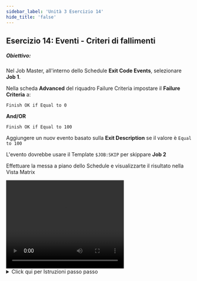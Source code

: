 ```yaml
---
sidebar_label: 'Unità 3 Esercizio 14'
hide_title: 'false'
---
```


## Esercizio 14: Eventi - Criteri di fallimenti

##### Obiettivo:

Nel Job Master, all'interno dello Schedule **Exit Code Events**, selezionare **Job 1**.

Nella scheda **Advanced** del riquadro Failure Criteria impostare il **Failure Criteria** a:

```Finish OK if Equal to 0```

**And/OR**

```Finish OK if Equal to 100```

Aggiungere un nuov evento basato sulla **Exit Description** se il valore è ```Equal to 100 ```

L'evento dovrebbe usare il Template ```$JOB:SKIP``` per skippare **Job 2**

Effettuare la messa a piano dello Schedule e visualizzarte il risultato nella Vista Matrix


<div>
<video width="320" height="240" controls>
  <source src="videobasic/U3E14.mp4" type="video/mp4"></source>
Your browser does not support the video tag.
</video>
</div>

<details>

<summary>Click qui per Istruzioni passo passo</summary>

1. Nel menù **Administration** fare doppio clic su **Job Master**.
2. Nell'elenco a discesa **Schedule** selezionare **Exit Code Events**.
3. Nell'elenco a discesa **Job** selezionare **Job 1**.
4. Nella parte inferiore dello schermo, fare clic sulla scheda **Advanced**.
5. Cambiare **Results** nell'elenco a discesa da **Fail** a **Finish OK**.
    * Ciò invertirà la logica affermando che il lavoro finirà **Finish OK** solo se il Job uscir' con gli **Exit Codes** elencati.
6. Cambiare l'operatore di confronto **Comparison Operator** da ```Not Equal To``` a ```Equal To``` lasciando il valore impostato su ```0```.
7. Nella seconda riga cambiare nell'elenco a discesa **And/Or** da vuoto a **OR**.
8. Nella seconda riga cambiare nell'elenco a discesa **Comparison Operator** da vuoto a ```Equal To```.
9. In the second row, change the Value from ```0``` to ```100```.
10. Fare clic sul pulsante **Save** in alto a destra dello schermo.
11. Fare clic sulla scheda **Events**.
12. Fare clic sul pulsante **Add** nel riquadro **Events**.
13. Selezionare l'opzione **Exit Description** nella procedura guidata di definizione degli eventi (**Event Definition Wizard**).
14. Fare clic su **Next**.
15. Selezionare ```Equal To``` nel menù a discesa **Comparison Operator**.
16. Digitare ```100``` nella casella di Testo.
17. Fare clic su **Next**.
18. Selezionare il template ```$JOB:SKIP``` dak menù a discesa Event Template.
19. Aggiornare ```<Schedule date>``` con ```[[$SCHEDULE DATE]]```
20. Aggiornare ```<Schedule name>``` to ```[[$SCHEDULE NAME]]```
21. Aggiornare ```<Job name>``` to ```Job 2```.
22. I parametri dell'**Evento** dovrebbero presentarsi così: 
```[[$SCHEDULE DATE]],[[$SCHEDULE NAME]],Job 2```
23. Fare clic sul pulsante **Finisch**.
24. Chiudere la scheda **Job Master**.
25. Nel menù **Operations** fare doppio click su **Schedule Build**.
26. Selezionare lo Schedule **Exit Code Events** dalla lista **Schedule Selection**.
27. Fare clic sul pulsante **Build**.
28. Selezionare l'opzione **Released**.
29. Fare Click su **OK**.
30. Aprire una delle schermate **Operations** a scelta (**Matrix** o **List**) o utilizzare **Solution Manager**.
31. Notare che o; Job **Job Failure** è fallito con **exit code** ```100```.
32. Notice che **Job 1** dovrebbe uscire con **exit code** uguale a ```100``` ma terminare **Finish OK**.
33. Dovrebbe inoltre effettuare _lo skip_ del Job **Job 2** e consentire l'esecuzione del **Job 3**.

</details>